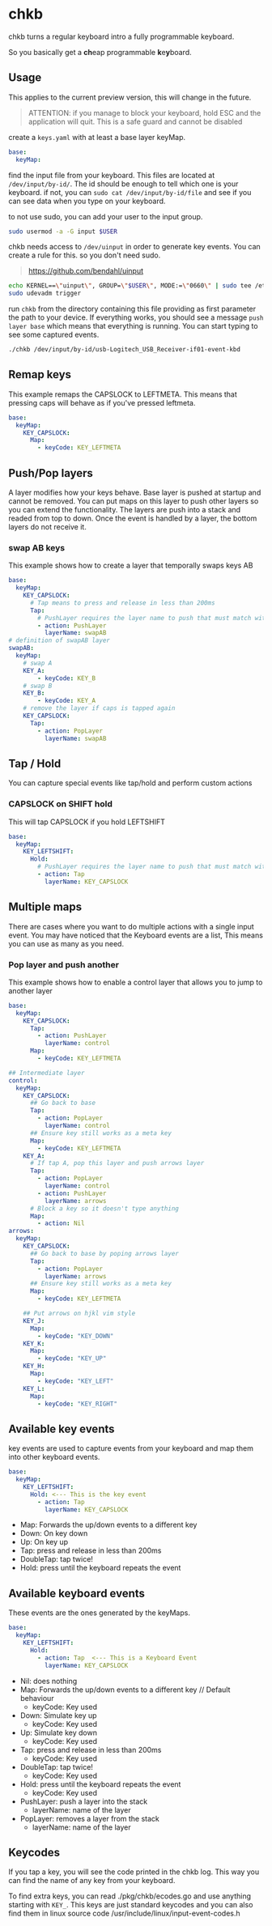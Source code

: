 # chkb

chkb turns a regular keyboard intro a fully programmable keyboard.

So you basically get a **ch**eap programmable **k**e**y**board.

## Usage

This applies to the current preview version, this will change in the future.

> ATTENTION: if you manage to block your keyboard, hold ESC and the application will quit. This is a safe guard and cannot be disabled

create a `keys.yaml` with at least a base layer keyMap.

```yaml
base:
  keyMap:

```

find the input file from your keyboard. This files are located at `/dev/input/by-id/`. The id should be enough to tell which one is your keyboard. if not, you can `sudo cat /dev/input/by-id/file` and see if you can see data when you type on your keyboard.

to not use sudo, you can add your user to the input group.

```sh
sudo usermod -a -G input $USER
```

chkb needs access to `/dev/uinput` in order to generate key events. You can create a rule for this. so you don't need sudo.

> https://github.com/bendahl/uinput


```sh
echo KERNEL==\"uinput\", GROUP=\"$USER\", MODE:=\"0660\" | sudo tee /etc/udev/rules.d/99-$USER.rules
sudo udevadm trigger
```

run `chkb` from the directory containing this file providing as first parameter the path to your device. If everything works, you should see a message `push layer base` which means that everything is running. You can start typing to see some captured events.

```sh
./chkb /dev/input/by-id/usb-Logitech_USB_Receiver-if01-event-kbd
```

## Remap keys

This example remaps the CAPSLOCK to LEFTMETA. This means that pressing caps will behave as if you've pressed leftmeta.

```yaml
base:
  keyMap:
    KEY_CAPSLOCK:
      Map:
        - keyCode: KEY_LEFTMETA
```

## Push/Pop layers

A layer modifies how your keys behave. Base layer is pushed at startup and cannot be removed. You can put maps on this layer to push other layers so you can extend the functionality. The layers are push into a stack and readed from top to down. Once the event is handled by a layer, the bottom layers do not receive it.

### swap AB keys

This example shows how to create a layer that temporally swaps keys AB

```yaml
base:
  keyMap:
    KEY_CAPSLOCK:
      # Tap means to press and release in less than 200ms
      Tap:
        # PushLayer requires the layer name to push that must match with yaml key
        - action: PushLayer
          layerName: swapAB
# definition of swapAB layer
swapAB:
  keyMap:
    # swap A
    KEY_A:
        - keyCode: KEY_B
    # swap B
    KEY_B:
        - keyCode: KEY_A
    # remove the layer if caps is tapped again
    KEY_CAPSLOCK:
      Tap:
        - action: PopLayer
          layerName: swapAB
```

## Tap / Hold

You can capture special events like tap/hold and perform custom actions

### CAPSLOCK on SHIFT hold

This will tap CAPSLOCK if you hold LEFTSHIFT

```yaml
base:
  keyMap:
    KEY_LEFTSHIFT:
      Hold:
        # PushLayer requires the layer name to push that must match with yaml key
        - action: Tap
          layerName: KEY_CAPSLOCK
```

## Multiple maps

There are cases where you want to do multiple actions with a single input event. You may have noticed that the Keyboard events are a list, This means you can use as many as you need. 

### Pop layer and push another

This example shows how to enable a control layer that allows you to jump to another layer

```yaml
base:
  keyMap:
    KEY_CAPSLOCK:
      Tap:
        - action: PushLayer
          layerName: control
      Map:
        - keyCode: KEY_LEFTMETA

## Intermediate layer
control:
  keyMap:
    KEY_CAPSLOCK:
      ## Go back to base
      Tap:
        - action: PopLayer
          layerName: control
      ## Ensure key still works as a meta key
      Map:
        - keyCode: KEY_LEFTMETA
    KEY_A:
      # If tap A, pop this layer and push arrows layer
      Tap:
        - action: PopLayer
          layerName: control
        - action: PushLayer
          layerName: arrows
      # Block a key so it doesn't type anything
      Map:
        - action: Nil
arrows:
  keyMap:
    KEY_CAPSLOCK:
      ## Go back to base by poping arrows layer
      Tap:
        - action: PopLayer
          layerName: arrows
      ## Ensure key still works as a meta key
      Map:
        - keyCode: KEY_LEFTMETA

    ## Put arrows on hjkl vim style
    KEY_J:
      Map:
        - keyCode: "KEY_DOWN"
    KEY_K:
      Map:
        - keyCode: "KEY_UP"
    KEY_H:
      Map:
        - keyCode: "KEY_LEFT"
    KEY_L:
      Map:
        - keyCode: "KEY_RIGHT"

```

## Available key events

key events are used to capture events from your keyboard and map them into other keyboard events. 

```yaml
base:
  keyMap:
    KEY_LEFTSHIFT:
      Hold: <--- This is the key event
        - action: Tap
          layerName: KEY_CAPSLOCK
```

- Map: Forwards the up/down events to a different key
- Down: On key down
- Up: On key up
- Tap: press and release in less than 200ms
- DoubleTap: tap twice!
- Hold: press until the keyboard repeats the event

## Available keyboard events

These events are the ones generated by the keyMaps.

```yaml
base:
  keyMap:
    KEY_LEFTSHIFT:
      Hold: 
        - action: Tap  <--- This is a Keyboard Event
          layerName: KEY_CAPSLOCK 
```

- Nil: does nothing
- Map: Forwards the up/down events to a different key // Default behaviour
  - keyCode: Key used
- Down: Simulate key up
  - keyCode: Key used
- Up: Simulate key down
  - keyCode: Key used
- Tap: press and release in less than 200ms
  - keyCode: Key used
- DoubleTap: tap twice!
  - keyCode: Key used
- Hold: press until the keyboard repeats the event
  - keyCode: Key used
- PushLayer: push a layer into the stack
  - layerName: name of the layer
- PopLayer: removes a layer from the stack
  - layerName: name of the layer


## Keycodes

If you tap a key, you will see the code printed in the chkb log. This way you can find the name of any key from your keyboard.

To find extra keys, you can read ./pkg/chkb/ecodes.go and use anything starting with `KEY_`. This keys are just standard keycodes and you can also find them in linux source code /usr/include/linux/input-event-codes.h
